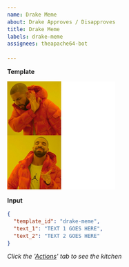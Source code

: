 ```yaml
---
name: Drake Meme
about: Drake Approves / Disapproves
title: Drake Meme
labels: drake-meme
assignees: theapache64-bot

---
```


**Template**

<img src="https://raw.githubusercontent.com/theapache64/gh-meme-maker/master/template_images/drake.jpg" height="250"/>

**Input**
<!-- 
text_1 = Drake Disapproves
text_2 = Drake Approves
 -->
```json
{
  "template_id": "drake-meme",
  "text_1": "TEXT 1 GOES HERE",
  "text_2": "TEXT 2 GOES HERE"
}
```

<!-- 
Once you created the issue...
 -->
*Click the '[Actions](https://github.com/theapache64/gh-meme-maker/actions)' tab to see the kitchen*